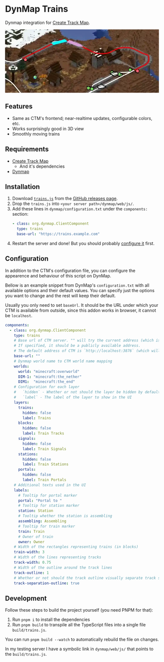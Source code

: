 # DynMap Trains

Dynmap integration for [Create Track Map](https://modrinth.com/mod/create-track-map).

![](train.webp)

## Features

- Same as CTM's frontend; near-realtime updates, configurable colors, etc.
- Works surprisingly good in 3D view
- Smoothly moving trains

## Requirements

- [Create Track Map](https://modrinth.com/mod/create-track-map) 
  - And it's dependencies
- [Dynmap](https://modrinth.com/plugin/dynmap)

## Installation

1. Download [`trains.js`](https://github.com/Zhincore/dynmap-trains/releases/latest/download/trains.js) from the [GitHub releases page](https://github.com/Zhincore/dynmap-trains/releases/latest).
2. Drop the `trains.js` into `<your server path>/dynmap/web/js/`.
3. Add these lines in `dynmap/configuration.txt` under the `components:` section:
    ```yaml
    - class: org.dynmap.ClientComponent
      type: trains
      base-url: "https://trains.example.com"
    ```
4. Restart the server and done! But you should probably [configure it](#configuration) first.

## Configuration

In addition to the CTM's configuration file, you can configure the appearence and behaviour of this script on DynMap.

Bellow is an example snippet from DynMap's `configuration.txt` with all available options and their default values. 
You can specify just the options you want to change and the rest will keep their default.

Usually you only need to set `baseUrl`. It should be the URL under which your CTM is available from outside, since this addon works in browser, it cannot be `localhost`. 

```yaml
components:
  - class: org.dynmap.ClientComponent
    type: trains
    # Base url of CTM server. "" will try the current address (which is for example `localhost:8123/api/trains`), you can make this work using a reverse proxy (like Nginx).
    # If specified, it should be a publicly available address.
    # The default address of CTM is `http://localhost:3876` (which will NOT work on the internet, just saying)
    base-url: ""
    # Dynmap world name to CTM world name mapping 
    worlds:
      world: "minecraft:overworld"
      DIM-1: "minecraft:the_nether"
      DIM1:  "minecraft:the_end"
    # Configuration for each layer
    #   `hidden` - Whether or not should the layer be hidden by default
    #   `label` - The label of the layer to show in the UI
    layers: 
      trains:
        hidden: false
        label: Trains
      blocks:
        hidden: false
        label: Train Tracks
      signals:
        hidden: false
        label: Train Signals
      stations:
        hidden: false
        label: Train Stations
      portals:
        hidden: false
        label: Train Portals
    # Additional texts used in the UI 
    labels: 
      # Tooltip for portal marker 
      portal: "Portal to "
      # Tooltip for station marker 
      station: Station
      # Tooltip whether the station is assembling 
      assembling: Assembling
      # Tooltip for train marker 
      train: Train
      # Owner of train 
      owner: Owner
    # Width of the rectangles representing trains (in blocks) 
    train-width: 3
    # Width of the lines representing tracks 
    track-width: 0.75
    # Width of the outline around the track lines 
    track-outline: 1
    # Whether or not should the track outline visually separate track segments 
    track-separation-outline: true
```


## Development

Follow these steps to build the project yourself (you need PNPM for that):

1. Run `pnpm i` to install the dependencies
2. Run `pnpm build` to transpile all the TypeScript files into a single file `build/trains.js`.

You can run `pnpm build --watch` to automatically rebuild the file on changes.

In my testing server I have a symbolic link in `dynmap/web/js/` that points to the `build/trains.js`.
